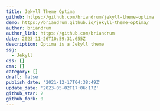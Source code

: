 ```yaml
---
title: Jekyll Theme Optima
github: https://github.com/briandrum/jekyll-theme-optima
demo: https://briandrum.github.io/jekyll-theme-optima/
author: briandrum
author_link: https://github.com/briandrum
date: 2023-11-26T10:59:31.655Z
description: Optima is a Jekyll theme
ssg:
  - Jekyll
css: []
cms: []
category: []
draft: false
publish_date: '2021-12-17T04:38:49Z'
update_date: '2023-05-02T17:06:17Z'
github_star: 2
github_fork: 0
---
```

